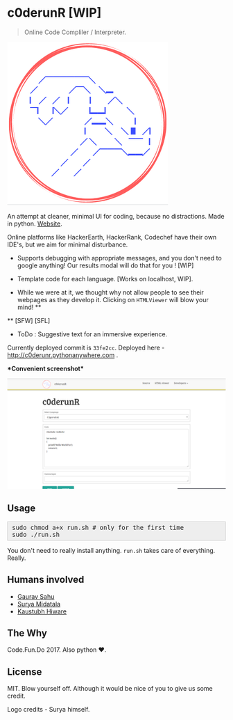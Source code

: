 # c0derunR [WIP]

> Online Code Compliler / Interpreter.

![logo_dekho_logo](static/img/logo-red.PNG)

An attempt at cleaner, minimal UI for coding, because no distractions. Made in
python. [Website](http://c0derunr.pythonanywhere.com).

Online platforms like HackerEarth, HackerRank, Codechef have their own IDE's,
but we aim for minimal disturbance.

* Supports debugging with appropriate messages, and you don't need to google
anything! Our results modal will do that for you ! [WIP]

* Template code for each language. [Works on localhost, WIP].

* While we were at it, we thought why not allow people to see their webpages as
they develop it. Clicking on `HTMLViewer` will blow your mind! **

 ** [SFW] [SFL]

* ToDo : Suggestive text for an immersive experience.

Currently deployed commit is `33fe2cc`. Deployed here -  http://c0derunr.pythonanywhere.com .

**\*Convenient screenshot\***

![kaun_link_par_click_kare](static/img/screenshot.png)


## Usage

<pre style="background: rgb(238, 238, 238); border: 1px solid rgb(204, 204, 204); padding: 5px 10px;">sudo chmod a+x run.sh # only for the first time
sudo ./run.sh</pre>

You don't need to really install anything. `run.sh` takes care of everything. Really.

## Humans involved

* [Gaurav Sahu](https://github.com/demfier)
* [Surya Midatala](https://github.com/kingofools)
* [Kaustubh Hiware](https://github.com/kaustubhhiware)

## The Why

Code.Fun.Do 2017. Also python :heart:.

## License
MIT. Blow yourself off. Although it would be nice of you to give us some credit.

Logo credits - Surya himself.
